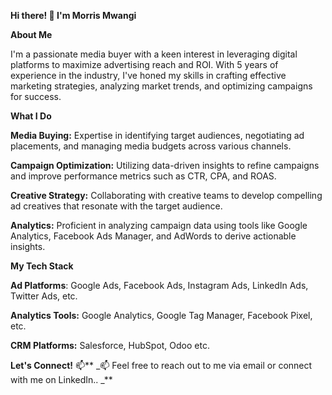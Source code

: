 **Hi there! 👋 I'm Morris Mwangi**

**About Me**

I'm a passionate media buyer with a keen interest in leveraging digital platforms to maximize advertising reach and ROI. With 5 years of experience in the industry, I've honed my skills in crafting effective marketing strategies, analyzing market trends, and optimizing campaigns for success.

**What I Do**

**Media Buying:** Expertise in identifying target audiences, negotiating ad placements, and managing media budgets across various channels.

**Campaign Optimization:** Utilizing data-driven insights to refine campaigns and improve performance metrics such as CTR, CPA, and ROAS.

**Creative Strategy:** Collaborating with creative teams to develop compelling ad creatives that resonate with the target audience.

**Analytics:** Proficient in analyzing campaign data using tools like Google Analytics, Facebook Ads Manager, and AdWords to derive actionable insights.

**My Tech Stack**

**Ad Platforms**: Google Ads, Facebook Ads, Instagram Ads, LinkedIn Ads, Twitter Ads, etc.

**Analytics Tools:** Google Analytics, Google Tag Manager, Facebook Pixel, etc.

**CRM Platforms:** Salesforce, HubSpot, Odoo etc.

**Let's Connect!**
📫** _📫 Feel free to reach out to me via email or connect with me on LinkedIn..
_**
>
